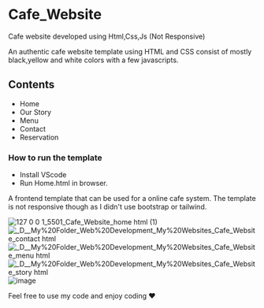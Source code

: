 # Cafe_Website
Cafe website developed using Html,Css,Js (Not Responsive)

An authentic cafe website template using HTML and CSS consist of mostly black,yellow and white colors with a few javascripts.

## Contents
- Home
- Our Story
- Menu
- Contact
- Reservation

### How to run the template
- Install VScode
- Run Home.html in browser.

A frontend template that can be used for a online cafe system. The template is not responsive though as I didn't use bootstrap or tailwind.

![127 0 0 1_5501_Cafe_Website_home html (1)](https://user-images.githubusercontent.com/95492327/227709785-91029c5a-91f9-4d75-88a5-cc56a672cb9e.png)
![_D__My%20Folder_Web%20Development_My%20Websites_Cafe_Website_contact html](https://user-images.githubusercontent.com/95492327/227709787-74ea05ee-1a4a-4520-a43a-ede48128b346.png)
![_D__My%20Folder_Web%20Development_My%20Websites_Cafe_Website_menu html](https://user-images.githubusercontent.com/95492327/227709788-a819a2fd-aeb2-4580-bb64-623f5ca9b505.png)
![_D__My%20Folder_Web%20Development_My%20Websites_Cafe_Website_story html](https://user-images.githubusercontent.com/95492327/227709789-9f3d4e87-9b4a-4d51-a650-adb0c79b725c.png)
![image](https://github.com/Uncaught-TypeError/Cafe_Website/assets/95492327/f5ae679e-3960-43e5-887f-7c397e84f024)

Feel free to use my code and enjoy coding ❤


